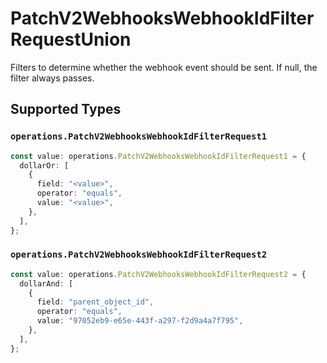 # PatchV2WebhooksWebhookIdFilterRequestUnion

Filters to determine whether the webhook event should be sent. If null, the filter always passes.


## Supported Types

### `operations.PatchV2WebhooksWebhookIdFilterRequest1`

```typescript
const value: operations.PatchV2WebhooksWebhookIdFilterRequest1 = {
  dollarOr: [
    {
      field: "<value>",
      operator: "equals",
      value: "<value>",
    },
  ],
};
```

### `operations.PatchV2WebhooksWebhookIdFilterRequest2`

```typescript
const value: operations.PatchV2WebhooksWebhookIdFilterRequest2 = {
  dollarAnd: [
    {
      field: "parent_object_id",
      operator: "equals",
      value: "97052eb9-e65e-443f-a297-f2d9a4a7f795",
    },
  ],
};
```

